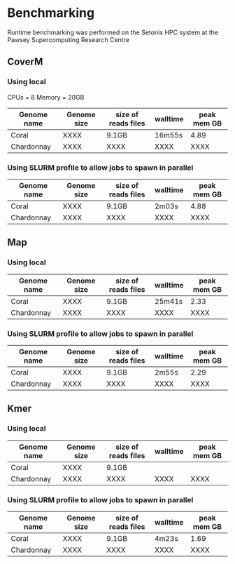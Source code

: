 # Benchmarking

Runtime benchmarking was performed on the Setonix HPC system at the Pawsey Supercomputing Research Centre

## CoverM
### Using local
CPUs = 8 
Memory = 20GB

| Genome name | Genome size | size of reads files | walltime | peak mem GB |
--------------|-------------|---------------------|----------|-----------
| Coral       | XXXX        | 9.1GB               | 16m55s   | 4.89     |
| Chardonnay  | XXXX        | XXXX                | XXXX     | XXXX     |

### Using SLURM profile to allow jobs to spawn in parallel

| Genome name | Genome size | size of reads files | walltime | peak mem GB |
--------------|-------------|---------------------|----------|-----------
| Coral       | XXXX        | 9.1GB               | 2m03s   | 4.88     |
| Chardonnay  | XXXX        | XXXX                | XXXX     | XXXX     |

## Map
### Using local
| Genome name | Genome size | size of reads files | walltime | peak mem GB |
--------------|-------------|---------------------|----------|-----------
| Coral       | XXXX        | 9.1GB               | 25m41s   | 2.33     |
| Chardonnay  | XXXX        | XXXX                | XXXX     | XXXX     |


### Using SLURM profile to allow jobs to spawn in parallel
| Genome name | Genome size | size of reads files | walltime | peak mem GB |
--------------|-------------|---------------------|----------|-----------
| Coral       | XXXX        | 9.1GB               | 2m55s   | 2.29     |
| Chardonnay  | XXXX        | XXXX                | XXXX     | XXXX     |

## Kmer
### Using local
| Genome name | Genome size | size of reads files | walltime | peak mem GB |
--------------|-------------|---------------------|----------|-----------
| Coral       | XXXX        | 9.1GB               |    |      |
| Chardonnay  | XXXX        | XXXX                | XXXX     | XXXX     |


### Using SLURM profile to allow jobs to spawn in parallel
| Genome name | Genome size | size of reads files | walltime | peak mem GB |
--------------|-------------|---------------------|----------|-----------
| Coral       | XXXX        | 9.1GB               | 4m23s   | 1.69     |
| Chardonnay  | XXXX        | XXXX                | XXXX     | XXXX     |
